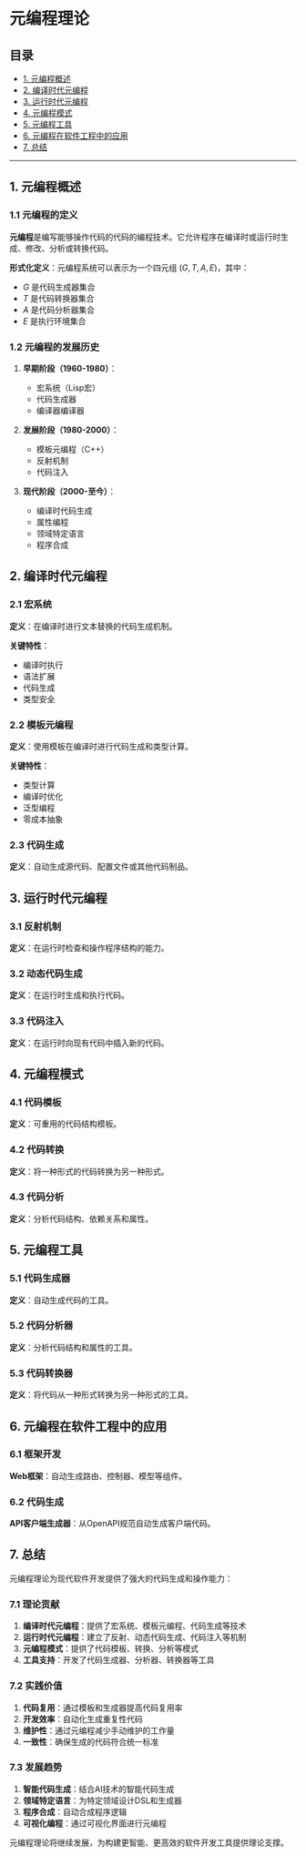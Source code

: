 # 元编程理论

## 目录

- [1. 元编程概述](#1-元编程概述)
- [2. 编译时代元编程](#2-编译时代元编程)
- [3. 运行时代元编程](#3-运行时代元编程)
- [4. 元编程模式](#4-元编程模式)
- [5. 元编程工具](#5-元编程工具)
- [6. 元编程在软件工程中的应用](#6-元编程在软件工程中的应用)
- [7. 总结](#7-总结)

---

## 1. 元编程概述

### 1.1 元编程的定义

**元编程**是编写能够操作代码的代码的编程技术。它允许程序在编译时或运行时生成、修改、分析或转换代码。

**形式化定义**：元编程系统可以表示为一个四元组 $(G, T, A, E)$，其中：

- $G$ 是代码生成器集合
- $T$ 是代码转换器集合
- $A$ 是代码分析器集合
- $E$ 是执行环境集合

### 1.2 元编程的发展历史

1. **早期阶段（1960-1980）**：
   - 宏系统（Lisp宏）
   - 代码生成器
   - 编译器编译器

2. **发展阶段（1980-2000）**：
   - 模板元编程（C++）
   - 反射机制
   - 代码注入

3. **现代阶段（2000-至今）**：
   - 编译时代码生成
   - 属性编程
   - 领域特定语言
   - 程序合成

## 2. 编译时代元编程

### 2.1 宏系统

**定义**：在编译时进行文本替换的代码生成机制。

**关键特性**：

- 编译时执行
- 语法扩展
- 代码生成
- 类型安全

### 2.2 模板元编程

**定义**：使用模板在编译时进行代码生成和类型计算。

**关键特性**：

- 类型计算
- 编译时优化
- 泛型编程
- 零成本抽象

### 2.3 代码生成

**定义**：自动生成源代码、配置文件或其他代码制品。

## 3. 运行时代元编程

### 3.1 反射机制

**定义**：在运行时检查和操作程序结构的能力。

### 3.2 动态代码生成

**定义**：在运行时生成和执行代码。

### 3.3 代码注入

**定义**：在运行时向现有代码中插入新的代码。

## 4. 元编程模式

### 4.1 代码模板

**定义**：可重用的代码结构模板。

### 4.2 代码转换

**定义**：将一种形式的代码转换为另一种形式。

### 4.3 代码分析

**定义**：分析代码结构、依赖关系和属性。

## 5. 元编程工具

### 5.1 代码生成器

**定义**：自动生成代码的工具。

### 5.2 代码分析器

**定义**：分析代码结构和属性的工具。

### 5.3 代码转换器

**定义**：将代码从一种形式转换为另一种形式的工具。

## 6. 元编程在软件工程中的应用

### 6.1 框架开发

**Web框架**：自动生成路由、控制器、模型等组件。

### 6.2 代码生成

**API客户端生成器**：从OpenAPI规范自动生成客户端代码。

## 7. 总结

元编程理论为现代软件开发提供了强大的代码生成和操作能力：

### 7.1 理论贡献

1. **编译时代元编程**：提供了宏系统、模板元编程、代码生成等技术
2. **运行时代元编程**：建立了反射、动态代码生成、代码注入等机制
3. **元编程模式**：提供了代码模板、转换、分析等模式
4. **工具支持**：开发了代码生成器、分析器、转换器等工具

### 7.2 实践价值

1. **代码复用**：通过模板和生成器提高代码复用率
2. **开发效率**：自动化生成重复性代码
3. **维护性**：通过元编程减少手动维护的工作量
4. **一致性**：确保生成的代码符合统一标准

### 7.3 发展趋势

1. **智能代码生成**：结合AI技术的智能代码生成
2. **领域特定语言**：为特定领域设计DSL和生成器
3. **程序合成**：自动合成程序逻辑
4. **可视化编程**：通过可视化界面进行元编程

元编程理论将继续发展，为构建更智能、更高效的软件开发工具提供理论支撑。
